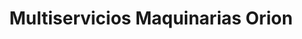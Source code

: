 ---
title: "Multiservicios Maquinarias Orion"
url: /ayacucho/multiservicios-maquinarias-orion/
shop: Allgemein
---